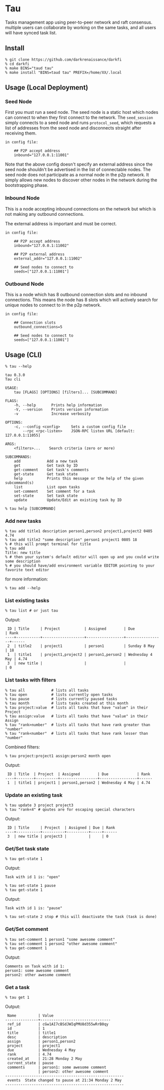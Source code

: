 # Tau

Tasks management app using peer-to-peer network and raft consensus.  
multiple users can collaborate by working on the same tasks, and all users will have synced task list.


## Install 

```shell
% git clone https://github.com/darkrenaissance/darkfi 
% cd darkfi
% make BINS="taud tau"
% make install "BINS=taud tau" PREFIX=/home/XX/.local
```

## Usage (Local Deployment)

### Seed Node

First you must run a seed node. The seed node is a static host which nodes can
connect to when they first connect to the network. The `seed_session` simply
connects to a seed node and runs `protocol_seed`, which requests a list of
addresses from the seed node and disconnects straight after receiving them.

	in config file:

		## P2P accept address
		inbound="127.0.0.1:11001" 

Note that the above config doesn't specify an external address since the
seed node shouldn't be advertised in the list of connectable nodes. The seed
node does not participate as a normal node in the p2p network. It simply allows
new nodes to discover other nodes in the network during the bootstrapping phase.

### Inbound Node

This is a node accepting inbound connections on the network but which is not
making any outbound connections.

The external address is important and must be correct.

	in config file:
		
		## P2P accept address
		inbound="127.0.0.1:11002" 
		
		## P2P external address
		external_addr="127.0.0.1:11002"

		## Seed nodes to connect to 
		seeds=["127.0.0.1:11001"]

### Outbound Node

This is a node which has 8 outbound connection slots and no inbound connections.
This means the node has 8 slots which will actively search for unique nodes to
connect to in the p2p network.

	in config file:

		## Connection slots
		outbound_connections=5

		## Seed nodes to connect to 
		seeds=["127.0.0.1:11001"]

## Usage (CLI)

```shell
% tau --help 
```

	tau 0.3.0
	Tau cli

	USAGE:
		tau [FLAGS] [OPTIONS] [filters]... [SUBCOMMAND]

	FLAGS:
		-h, --help       Prints help information
		-V, --version    Prints version information
		-v               Increase verbosity

	OPTIONS:
		-c, --config <config>     Sets a custom config file
			--rpc <rpc-listen>    JSON-RPC listen URL [default: 127.0.0.1:11055]

	ARGS:
		<filters>...    Search criteria (zero or more)

	SUBCOMMANDS:
		add            Add a new task
		get            Get task by ID
		get-comment    Get task's comments
		get-state      Get task state
		help           Prints this message or the help of the given subcommand(s)
		list           List open tasks
		set-comment    Set comment for a task
		set-state      Set task state
		update         Update/Edit an existing task by ID

```shell
% tau help [SUBCOMMAND]
```

### Add new tasks

```shell
% tau add title1 description person1,person2 project1,project2 0405 4.74
% tau add title2 "some description" person1 project1 0805 18
% # this will prompt terminal for title
% tau add
Title: new title
% # then your system's default editor will open up and you could write some description
% # you should have/add environment variable EDITOR pointing to your favorite text editor
```
for more information:
```shell
% tau add --help
```


### List existing tasks

```shell
% tau list # or just tau
```
Output:
```text
 ID | Title     | Project           | Assigned        | Due             | Rank 
----+-----------+-------------------+-----------------+-----------------+------
 2  | title2    | project1          | person1         | Sunday 8 May    | 18 
 1  | title1    | project1,project2 | person1,person2 | Wednesday 4 May | 4.74 
 3  | new title |                   |                 |                 | 0 
```


### List tasks with filters

```shell
% tau all   		 # lists all tasks
% tau open 			 # lists currently open tasks
% tau pause 		 # lists currently paused tasks
% tau month 		 # lists tasks created at this month
% tau project:value  # lists all tasks that have "value" in their Project
% tau assign:value   # lists all tasks that have "value" in their Assign
% tau "rank>number"  # lists all tasks that have rank greater than "number"
% tau "rank<number"  # lists all tasks that have rank lesser than "number"
```

Combined filters:
```shell
% tau project:project1 assign:person2 month open
```
Output:
```text
 ID | Title  | Project  | Assigned        | Due             | Rank 
----+--------+----------+-----------------+-----------------+------
 1  | title1 | project1 | person1,person2 | Wednesday 4 May | 4.74 
```


### Update an existing task

```shell
% tau update 3 project project3 
% tau "rank<4" # qoutes are for escaping special characters
```
Output:
```text
 ID | Title     | Project  | Assigned | Due | Rank 
----+-----------+----------+----------+-----+------
 3  | new title | project3 |          |     | 0 
```


### Get/Set task state

```shell
% tau get-state 1 
```
Output:
```text
Task with id 1 is: "open"
```

```shell
% tau set-state 1 pause
% tau get-state 1 
```
Output:
```text
Task with id 1 is: "pause"
```

```shell
% tau set-state 2 stop # this will deactivate the task (task is done)
```


### Get/Set comment

```shell
% tau set-comment 1 person1 "some awesome comment"
% tau set-comment 1 person2 "other awesome comment"
% tau get-comment 1
```
Output:
```text
Comments on Task with id 1:
person1: some awesome comment
person2: other awesome comment
```


### Get a task

```shell
% tau get 1
```
Output:
```text
 Name          | Value 
---------------+--------------------------------
 ref_id        | cGw1AI7cBSdJWIqPMU8d355wRrB0qy 
 id            | 1 
 title         | title1 
 desc          | description 
 assign        | person1,person2 
 project       | project1 
 due           | Wednesday 4 May 
 rank          | 4.74 
 created_at    | 21:28 Monday 2 May 
 current_state | pause 
 comments      | person1: some awesome comment 
               | person2: other awesome comment 
------------------------------------------------------
 events  State changed to pause at 21:34 Monday 2 May 
------------------------------------------------------
```